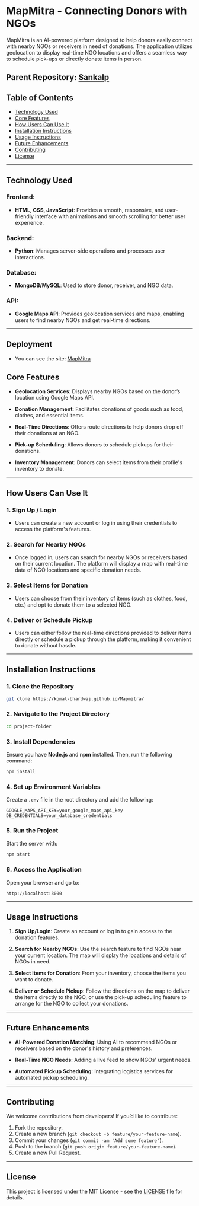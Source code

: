# MapMitra - Connecting Donors with NGOs

MapMitra is an AI-powered platform designed to help donors easily connect with nearby NGOs or receivers in need of donations. The application utilizes geolocation to display real-time NGO locations and offers a seamless way to schedule pick-ups or directly donate items in person.

## Parent Repository: [Sankalp](https://github.com/LAKSHYA1509/HackIndia-Spark-3-Hackn-Roll)

## Table of Contents

- [Technology Used](#technology-used)
- [Core Features](#core-features)
- [How Users Can Use It](#how-users-can-use-it)
- [Installation Instructions](#installation-instructions)
- [Usage Instructions](#usage-instructions)
- [Future Enhancements](#future-enhancements)
- [Contributing](#contributing)
- [License](#license)

---

## Technology Used

### Frontend:
- **HTML, CSS, JavaScript**: Provides a smooth, responsive, and user-friendly interface with animations and smooth scrolling for better user experience.

### Backend:
- **Python**: Manages server-side operations and processes user interactions.

### Database:
- **MongoDB/MySQL**: Used to store donor, receiver, and NGO data.

### API:
- **Google Maps API**: Provides geolocation services and maps, enabling users to find nearby NGOs and get real-time directions.

---

## Deployment
- You can see the site: [MapMitra](https://komal-bhardwaj.github.io/Mapmitra/)

## Core Features

- **Geolocation Services**: Displays nearby NGOs based on the donor’s location using Google Maps API.
  
- **Donation Management**: Facilitates donations of goods such as food, clothes, and essential items.
  
- **Real-Time Directions**: Offers route directions to help donors drop off their donations at an NGO.

- **Pick-up Scheduling**: Allows donors to schedule pickups for their donations.

- **Inventory Management**: Donors can select items from their profile's inventory to donate.

---

## How Users Can Use It

### 1. Sign Up / Login
- Users can create a new account or log in using their credentials to access the platform's features.

### 2. Search for Nearby NGOs
- Once logged in, users can search for nearby NGOs or receivers based on their current location. The platform will display a map with real-time data of NGO locations and specific donation needs.

### 3. Select Items for Donation
- Users can choose from their inventory of items (such as clothes, food, etc.) and opt to donate them to a selected NGO.

### 4. Deliver or Schedule Pickup
- Users can either follow the real-time directions provided to deliver items directly or schedule a pickup through the platform, making it convenient to donate without hassle.

---

## Installation Instructions

### 1. Clone the Repository
```bash
git clone https://komal-bhardwaj.github.io/Mapmitra/
```

### 2. Navigate to the Project Directory
```bash
cd project-folder
```

### 3. Install Dependencies
Ensure you have **Node.js** and **npm** installed. Then, run the following command:
```bash
npm install
```

### 4. Set up Environment Variables
Create a `.env` file in the root directory and add the following:
```
GOOGLE_MAPS_API_KEY=your_google_maps_api_key
DB_CREDENTIALS=your_database_credentials
```

### 5. Run the Project
Start the server with:
```bash
npm start
```

### 6. Access the Application
Open your browser and go to:
```
http://localhost:3000
```

---

## Usage Instructions

1. **Sign Up/Login**: Create an account or log in to gain access to the donation features.
  
2. **Search for Nearby NGOs**: Use the search feature to find NGOs near your current location. The map will display the locations and details of NGOs in need.

3. **Select Items for Donation**: From your inventory, choose the items you want to donate.

4. **Deliver or Schedule Pickup**: Follow the directions on the map to deliver the items directly to the NGO, or use the pick-up scheduling feature to arrange for the NGO to collect your donations.

---

## Future Enhancements

- **AI-Powered Donation Matching**: Using AI to recommend NGOs or receivers based on the donor's history and preferences.
  
- **Real-Time NGO Needs**: Adding a live feed to show NGOs' urgent needs.
  
- **Automated Pickup Scheduling**: Integrating logistics services for automated pickup scheduling.

---

## Contributing

We welcome contributions from developers! If you’d like to contribute:
1. Fork the repository.
2. Create a new branch (`git checkout -b feature/your-feature-name`).
3. Commit your changes (`git commit -am 'Add some feature'`).
4. Push to the branch (`git push origin feature/your-feature-name`).
5. Create a new Pull Request.

---

## License

This project is licensed under the MIT License - see the [LICENSE](LICENSE) file for details.


